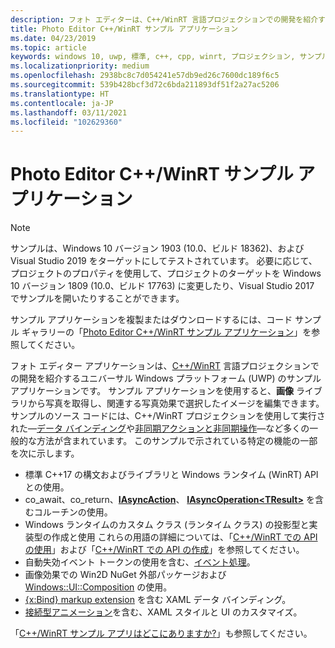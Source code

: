 ```yaml
---
description: フォト エディターは、C++/WinRT 言語プロジェクションでの開発を紹介する UWP のサンプル アプリケーションです。 サンプル アプリケーションを使用すると、画像ライブラリから写真を取得し、関連する写真効果で選択したイメージを編集できます。
title: Photo Editor C++/WinRT サンプル アプリケーション
ms.date: 04/23/2019
ms.topic: article
keywords: windows 10, uwp, 標準, c++, cpp, winrt, プロジェクション, サンプル, アプリケーション, フォト, エディター
ms.localizationpriority: medium
ms.openlocfilehash: 2938bc8c7d054241e57db9ed26c7600dc189f6c5
ms.sourcegitcommit: 539b428bcf3d72c6bda211893df51f2a27ac5206
ms.translationtype: HT
ms.contentlocale: ja-JP
ms.lasthandoff: 03/11/2021
ms.locfileid: "102629360"
---
```

# <a name="photo-editor-cwinrt-sample-application"></a>Photo Editor C++/WinRT サンプル アプリケーション

> [!NOTE]
> サンプルは、Windows 10 バージョン 1903 (10.0、ビルド 18362)、および Visual Studio 2019 をターゲットにしてテストされています。 必要に応じて、プロジェクトのプロパティを使用して、プロジェクトのターゲットを Windows 10 バージョン 1809 (10.0、ビルド 17763) に変更したり、Visual Studio 2017 でサンプルを開いたりすることができます。

サンプル アプリケーションを複製またはダウンロードするには、コード サンプル ギャラリーの「[Photo Editor C++/WinRT サンプル アプリケーション](/samples/microsoft/windows-appsample-photo-editor/photo-editor-cwinrt-sample-application/)」を参照してください。

フォト エディター アプリケーションは、[C++/WinRT](intro-to-using-cpp-with-winrt.md) 言語プロジェクションでの開発を紹介するユニバーサル Windows プラットフォーム (UWP) のサンプル アプリケーションです。 サンプル アプリケーションを使用すると、**画像** ライブラリから写真を取得し、関連する写真効果で選択したイメージを編集できます。 サンプルのソース コードには、C++/WinRT プロジェクションを使用して実行された&mdash;[データ バインディング](binding-property.md)や[非同期アクションと非同期操作](concurrency.md)&mdash;など多くの一般的な方法が含まれています。 このサンプルで示されている特定の機能の一部を次に示します。

- 標準 C++17 の構文およびライブラリと Windows ランタイム (WinRT) API との使用。
- co_await、co_return、[**IAsyncAction**](/uwp/api/windows.foundation.iasyncaction)、 [**IAsyncOperation&lt;TResult&gt;**](/uwp/api/windows.foundation.iasyncoperation-1) を含むコルーチンの使用。
- Windows ランタイムのカスタム クラス (ランタイム クラス) の投影型と実装型の作成と使用 これらの用語の詳細については、「[C++/WinRT での API の使用](consume-apis.md)」および「[C++/WinRT での API の作成](author-apis.md)」を参照してください。
- 自動失効イベント トークンの使用を含む、[イベント処理](handle-events.md)。
- 画像効果での Win2D NuGet 外部パッケージおよび [Windows::UI::Composition](/uwp/api/windows.ui.composition) の使用。
- [{x:Bind} markup extension](../xaml-platform/x-bind-markup-extension.md) を含む XAML データ バインディング。
- [接続型アニメーション](../design/motion/connected-animation.md)を含む、XAML スタイルと UI のカスタマイズ。

「[C++/WinRT サンプル アプリはどこにありますか?](./faq.yml#where-can-i-find-c---winrt-sample-apps-)」も参照してください。
